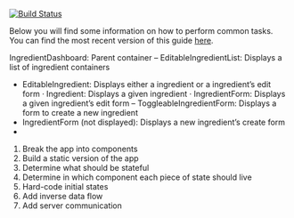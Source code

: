[![Build Status](https://travis-ci.org/Faktor10/pantler-app.png?branch=master)](https://travis-ci.org/Faktor10/pantler-app)

Below you will find some information on how to perform common tasks.<br>
You can find the most recent version of this guide [here](https://github.com/facebookincubator/create-react-app/blob/master/packages/react-scripts/template/README.md).


IngredientDashboard: Parent container
– EditableIngredientList: Displays a list of ingredient containers
* EditableIngredient: Displays either a ingredient or a ingredient’s edit form
· Ingredient: Displays a given ingredient
· IngredientForm: Displays a given ingredient’s edit form
– ToggleableIngredientForm: Displays a form to create a new ingredient
* IngredientForm (not displayed): Displays a new ingredient’s create form
* 
1. Break the app into components
2. Build a static version of the app
3. Determine what should be stateful
4. Determine in which component each piece of state should live
5. Hard-code initial states
6. Add inverse data flow
7. Add server communication
